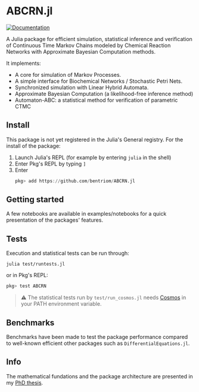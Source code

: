 
ABCRN.jl 
==================

<!--
![Pipeline status](https://gitlab-research.centralesupelec.fr/2017bentrioum/markovprocesses.jl/badges/master/pipeline.svg)
-->
[![Documentation](https://github.com/bentriom/ABCRN.jl/actions/workflows/doc.yml/badge.svg)](https://bentriom.github.io/ABCRN.jl/)

A Julia package for efficient simulation, statistical inference and verification of Continuous Time Markov Chains
modeled by Chemical Reaction Networks with Approximate Bayesian Computation methods.

It implements:

* A core for simulation of Markov Processes.
* A simple interface for Biochemical Networks / Stochastic Petri Nets.
* Synchronized simulation with Linear Hybrid Automata.
* Approximate Bayesian Computation (a likelihood-free inference method)
* Automaton-ABC: a statistical method for verification of parametric CTMC

<!--
## Resources

* **Documentation**: <https://2017bentrioum.pages.centralesupelec.fr/markovprocesses.jl/public>
-->

## Install

This package is not yet registered in the Julia's General registry. For the install of the package:

1. Launch Julia's REPL (for example by entering `julia` in the shell)
2. Enter Pkg's REPL by typing `]`
3. Enter
   ```julia
   pkg> add https://github.com/bentriom/ABCRN.jl
   ```

## Getting started 

A few notebooks are available in examples/notebooks for a quick presentation of the packages' features.

## Tests

Execution and statistical tests can be run through:

`julia test/runtests.jl`

or in Pkg's REPL:

```julia
pkg> test ABCRN
```

> :warning: The statistical tests run by `test/run_cosmos.jl` needs [Cosmos](http://cosmos.lacl.fr/) in your PATH environment variable.

## Benchmarks

Benchmarks have been made to test the package performance compared to well-known efficient other packages such as `DifferentialEquations.jl`.

## Info

The mathematical fundations and the package architecture are presented in my [PhD thesis](https://theses.hal.science/tel-03621447).

